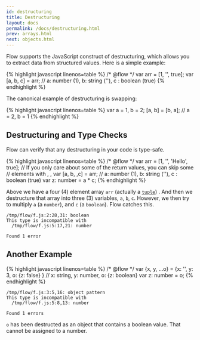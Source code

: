 ```yaml
---
id: destructuring
title: Destructuring
layout: docs
permalink: /docs/destructuring.html
prev: arrays.html
next: objects.html
---
```


Flow supports the JavaScript construct of destructuring, which allows 
you to extract data from structured values. Here is a simple example:

{% highlight javascript linenos=table %}
/* @flow */
var arr = [1, '', true];
var [a, b, c] = arr;
// a: number (1), b: string (''), c : boolean (true)
{% endhighlight %}

The canonical example of destructuring is swapping:

{% highlight javascript linenos=table %}
var a = 1, b = 2;
[a, b] = [b, a];
// a = 2, b = 1
{% endhighlight %}

## Destructuring and Type Checks

Flow can verify that any destructuring in your code is type-safe.

{% highlight javascript linenos=table %}
/* @flow */
var arr = [1, '', 'Hello', true];
// If you only care about some of the return values, you can skip some
// elements with , ,
var [a, b, ,c] = arr;
// a: number (1), b: string (''), c : boolean (true)
var z: number = a * c;
{% endhighlight %} 

Above we have a four (4) element array `arr` (actually a 
[`tuple`](http://flowtype.org/docs/arrays.html#tuples))
. And then we destructure that array into three (3) variables, `a`, `b`,  `c`. 
However, we then try to multiply `a` (a `number`), and `c` (a `boolean`). Flow 
catches this.

```bbcode
/tmp/flow/f.js:2:28,31: boolean
This type is incompatible with
  /tmp/flow/f.js:5:17,21: number

Found 1 error
```

## Another Example 

{% highlight javascript linenos=table %}
/* @flow */
var {x, y, ...o} = {x: '', y: 3, o: {z: false} }
// x: string, y: number, o: {z: boolean}
var z: number = o;
{% endhighlight %}

```bbcode
/tmp/flow/f.js:3:5,16: object pattern
This type is incompatible with
  /tmp/flow/f.js:5:8,13: number

Found 1 errors
```

`o` has been destructed as an object that contains a boolean value. That 
cannot be assigned to a number.
